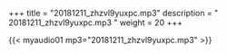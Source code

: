 +++
title = "20181211_zhzvl9yuxpc.mp3"
description = " 20181211_zhzvl9yuxpc.mp3 "
weight = 20
+++

{{< myaudio01 mp3="20181211_zhzvl9yuxpc.mp3" >}}

